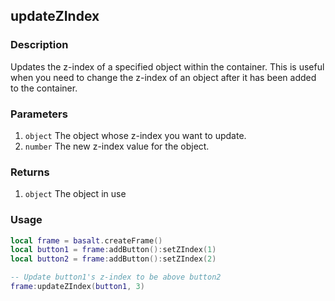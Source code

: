 ## updateZIndex

### Description

Updates the z-index of a specified object within the container. This is useful when you need to change the z-index of an object after it has been added to the container.

### Parameters

1. `object` The object whose z-index you want to update.
2. `number` The new z-index value for the object.

### Returns

1. `object` The object in use

### Usage

```lua
local frame = basalt.createFrame()
local button1 = frame:addButton():setZIndex(1)
local button2 = frame:addButton():setZIndex(2)

-- Update button1's z-index to be above button2
frame:updateZIndex(button1, 3)
```
